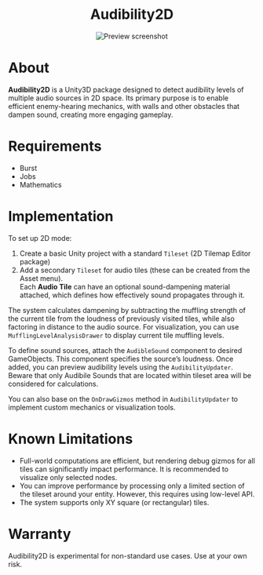 <div align="center">
  <h1>Audibility2D</h1>
  <img src="https://github.com/H1M4W4R1/AudibilitySystem-Unity3D/blob/master/Images/screenshot.png" alt="Preview screenshot"/>
</div>

# About
**Audibility2D** is a Unity3D package designed to detect audibility levels of multiple audio sources in 2D space. Its primary purpose is to enable efficient enemy-hearing mechanics, with walls and other obstacles that dampen sound, creating more engaging gameplay.

# Requirements
* Burst
* Jobs
* Mathematics

# Implementation
To set up 2D mode:

1. Create a basic Unity project with a standard `Tileset` (2D Tilemap Editor package)
2. Add a secondary `Tileset` for audio tiles (these can be created from the Asset menu).  
   Each **Audio Tile** can have an optional sound-dampening material attached, which defines how effectively sound propagates through it.

The system calculates dampening by subtracting the muffling strength of the current tile from the loudness of previously visited tiles, while also factoring in distance to the audio source. For visualization, you can use `MufflingLevelAnalysisDrawer` to display current tile muffling levels.

To define sound sources, attach the `AudibleSound` component to desired GameObjects. This component specifies the source’s loudness. Once added, you can preview audibility levels using the `AudibilityUpdater`. Beware that only Audibile Sounds that are located within tileset area will be considered for calculations.

You can also base on the `OnDrawGizmos` method in `AudibilityUpdater` to implement custom mechanics or visualization tools.

# Known Limitations
- Full-world computations are efficient, but rendering debug gizmos for all tiles can significantly impact performance. It is recommended to visualize only selected nodes.  
- You can improve performance by processing only a limited section of the tileset around your entity. However, this requires using low-level API.
- The system supports only XY square (or rectangular) tiles.

# Warranty
Audibility2D is experimental for non-standard use cases. Use at your own risk.
